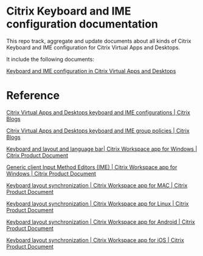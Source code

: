 # Citrix Keyboard and IME configuration documentation

This repo track, aggregate and update documents about all kinds of Citrix Keyboard and IME configuration for Citrix Virtual Apps and Desktops.

It include the following documents:

<a href="./kbime-config/Keyboard and IME Configuration.md">Keyboard and IME configuration in Citrix Virtual Apps and Desktops</a>



# Reference

[Citrix Virtual Apps and Desktops keyboard and IME configurations | Citrix Blogs](https://www.citrix.com/blogs/2020/04/22/citrix-virtual-apps-and-desktops-keyboard-and-ime-configurations/)

[Citrix Virtual Apps and Desktops keyboard and IME group policies | Citrix Blogs](https://www.citrix.com/blogs/2020/07/30/citrix-virtual-apps-and-desktops-keyboard-and-ime-group-policies/)

[Keyboard and layout and language bar| Citrix Workspace app for Windows | Citrix Product Document](https://docs.citrix.com/en-us/citrix-workspace-app-for-windows/configure.html#keyboard-layout-and-language-bar)

[Generic client Input Method Editors (IME) | Citrix Workspace app for Windows | Citrix Product Document](https://docs.citrix.com/en-us/citrix-workspace-app-for-windows/configure.html#generic-client-input-method-editors-ime)

[Keyboard layout synchronization | Citrix Workspace app for MAC | Citrix Product Document](https://docs.citrix.com/en-us/citrix-workspace-app-for-mac/configure.html#keyboard-layout-synchronization)

[Keyboard layout synchronization | Citrix Workspace app for Linux | Citrix Product Document](https://docs.citrix.com/en-us/citrix-workspace-app-for-linux/configure-xenapp.html#keyboard-layout-synchronization)

[Keyboard layout synchronization | Citrix Workspace app for Android | Citrix Product Document](https://docs.citrix.com/en-us/citrix-workspace-app-for-android/configure.html#keyboard-layout-synchronization)

[Keyboard layout synchronization | Citrix Workspace app for iOS | Citrix Product Document](https://docs.citrix.com/en-us/citrix-workspace-app-for-ios/configure.html#keyboard-layout-synchronization)
